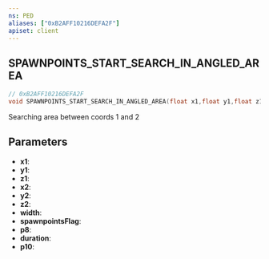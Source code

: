 ```yaml
---
ns: PED
aliases: ["0xB2AFF10216DEFA2F"]
apiset: client
---
```

## SPAWNPOINTS_START_SEARCH_IN_ANGLED_AREA

```c
// 0xB2AFF10216DEFA2F
void SPAWNPOINTS_START_SEARCH_IN_ANGLED_AREA(float x1,float y1,float z1,float x2,float y2,float z2,float width,int spawnpointsFlag,float p8,int duration,float p10);
```

Searching area between coords 1 and 2

## Parameters
* **x1**:
* **y1**:
* **z1**:
* **x2**:
* **y2**:
* **z2**:
* **width**:
* **spawnpointsFlag**:
* **p8**:
* **duration**:
* **p10**:
